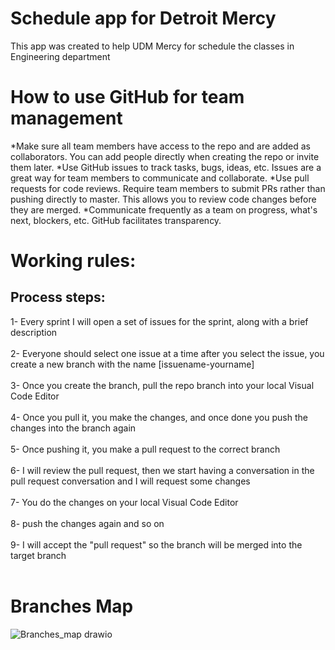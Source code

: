 # Schedule app for Detroit Mercy 

This app was created to help UDM Mercy for schedule the classes in Engineering department


# How to use GitHub for team management

*Make sure all team members have access to the repo and are added as collaborators. You can add people directly when creating the repo or invite them later.
*Use GitHub issues to track tasks, bugs, ideas, etc. Issues are a great way for team members to communicate and collaborate.
*Use pull requests for code reviews. Require team members to submit PRs rather than pushing directly to master. This allows you to review code changes before they are merged.
*Communicate frequently as a team on progress, what's next, blockers, etc. GitHub facilitates transparency.

# Working rules:

## Process steps: 

1- Every sprint I will open a set of issues for the sprint, along with a brief description <br><br>
2- Everyone should select one issue at a time after you select the issue, you create a new branch with the name [issuename-yourname] <br><br>
3- Once you create the branch, pull the repo branch into your local Visual Code Editor <br><br>
4- Once you pull it, you make the changes, and once done you push the changes into the branch again <br><br>
5- Once pushing it, you make a pull request to the correct branch <br><br>
6- I will review the pull request, then we start having a conversation in the pull request conversation and I will request some changes <br><br>
7- You do the changes on your local Visual Code Editor <br><br>
8- push the changes again and so on <br><br>
9- I will accept the "pull request" so the branch will be merged into the target branch <br><br>




# Branches Map 
![Branches_map drawio](https://github.com/omaranBazna/schedule/assets/100542103/503c99a7-a119-4c90-af1b-7b99eb433cbb)
